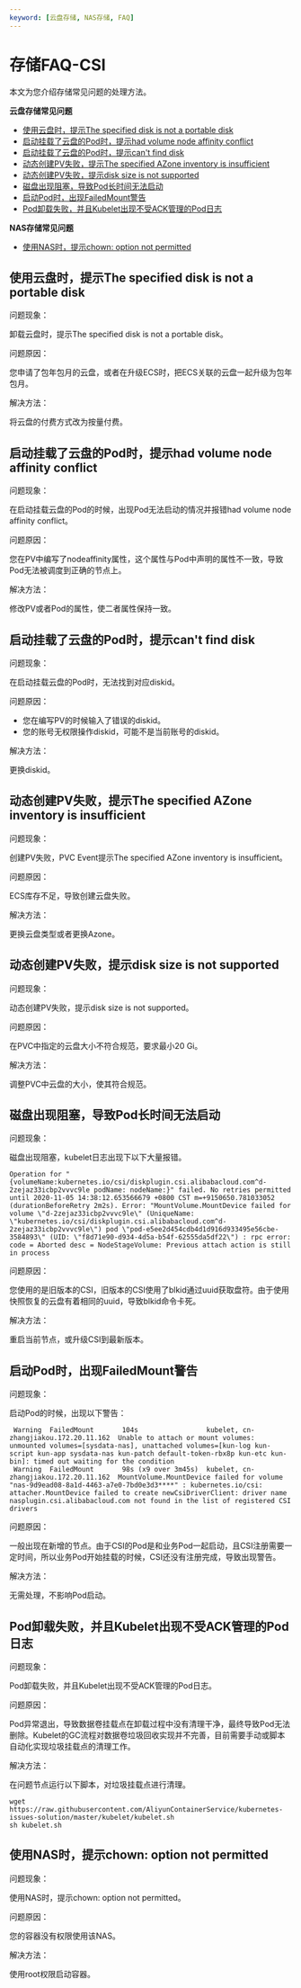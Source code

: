 ```yaml
---
keyword: [云盘存储, NAS存储, FAQ]
---
```


# 存储FAQ-CSI

本文为您介绍存储常见问题的处理方法。

**云盘存储常见问题**

-   [使用云盘时，提示The specified disk is not a portable disk](#section_rqz_dv4_up0)
-   [启动挂载了云盘的Pod时，提示had volume node affinity conflict](#section_24n_fqd_1lz)
-   [启动挂载了云盘的Pod时，提示can't find disk](#section_3et_ci6_kef)
-   [动态创建PV失败，提示The specified AZone inventory is insufficient](#section_0as_22b_txn)
-   [动态创建PV失败，提示disk size is not supported](#section_ony_za8_acw)
-   [磁盘出现阻塞，导致Pod长时间无法启动](#section_rv9_dh1_7r1)
-   [启动Pod时，出现FailedMount警告](#section_vv3_6ll_hvn)
-   [Pod卸载失败，并且Kubelet出现不受ACK管理的Pod日志](#section_u64_r44_iej)

**NAS存储常见问题**

-   [使用NAS时，提示chown: option not permitted](#section_cxn_2gp_hxw)

## 使用云盘时，提示The specified disk is not a portable disk

问题现象：

卸载云盘时，提示The specified disk is not a portable disk。

问题原因：

您申请了包年包月的云盘，或者在升级ECS时，把ECS关联的云盘一起升级为包年包月。

解决方法：

将云盘的付费方式改为按量付费。

## 启动挂载了云盘的Pod时，提示had volume node affinity conflict

问题现象：

在启动挂载云盘的Pod的时候，出现Pod无法启动的情况并报错had volume node affinity conflict。

问题原因：

您在PV中编写了nodeaffinity属性，这个属性与Pod中声明的属性不一致，导致Pod无法被调度到正确的节点上。

解决方法：

修改PV或者Pod的属性，使二者属性保持一致。

## 启动挂载了云盘的Pod时，提示can't find disk

问题现象：

在启动挂载云盘的Pod时，无法找到对应diskid。

问题原因：

-   您在编写PV的时候输入了错误的diskid。
-   您的账号无权限操作diskid，可能不是当前账号的diskid。

解决方法：

更换diskid。

## 动态创建PV失败，提示The specified AZone inventory is insufficient

问题现象：

创建PV失败，PVC Event提示The specified AZone inventory is insufficient。

问题原因：

ECS库存不足，导致创建云盘失败。

解决方法：

更换云盘类型或者更换Azone。

## 动态创建PV失败，提示disk size is not supported

问题现象：

动态创建PV失败，提示disk size is not supported。

问题原因：

在PVC中指定的云盘大小不符合规范，要求最小20 Gi。

解决方法：

调整PVC中云盘的大小，使其符合规范。

## 磁盘出现阻塞，导致Pod长时间无法启动

问题现象：

磁盘出现阻塞，kubelet日志出现下以下大量报错。

```
Operation for "{volumeName:kubernetes.io/csi/diskplugin.csi.alibabacloud.com^d-2zejaz33icbp2vvvc9le podName: nodeName:}" failed. No retries permitted until 2020-11-05 14:38:12.653566679 +0800 CST m=+9150650.781033052 (durationBeforeRetry 2m2s). Error: "MountVolume.MountDevice failed for volume \"d-2zejaz33icbp2vvvc9le\" (UniqueName: \"kubernetes.io/csi/diskplugin.csi.alibabacloud.com^d-2zejaz33icbp2vvvc9le\") pod \"pod-e5ee2d454cdb4d1d916d933495e56cbe-3584893\" (UID: \"f8d71e90-d934-4d5a-b54f-62555da5df22\") : rpc error: code = Aborted desc = NodeStageVolume: Previous attach action is still in process
```

问题原因：

您使用的是旧版本的CSI，旧版本的CSI使用了blkid通过uuid获取盘符。由于使用快照恢复的云盘有着相同的uuid，导致blkid命令卡死。

解决方法：

重启当前节点，或升级CSI到最新版本。

## 启动Pod时，出现FailedMount警告

问题现象：

启动Pod的时候，出现以下警告：

```
 Warning  FailedMount       104s                 kubelet, cn-zhangjiakou.172.20.11.162  Unable to attach or mount volumes: unmounted volumes=[sysdata-nas], unattached volumes=[kun-log kun-script kun-app sysdata-nas kun-patch default-token-rbx8p kun-etc kun-bin]: timed out waiting for the condition
 Warning  FailedMount       98s (x9 over 3m45s)  kubelet, cn-zhangjiakou.172.20.11.162  MountVolume.MountDevice failed for volume "nas-9d9ead08-8a1d-4463-a7e0-7bd0e3d3****" : kubernetes.io/csi: attacher.MountDevice failed to create newCsiDriverClient: driver name nasplugin.csi.alibabacloud.com not found in the list of registered CSI drivers
```

问题原因：

一般出现在新增的节点。由于CSI的Pod是和业务Pod一起启动，且CSI注册需要一定时间，所以业务Pod开始挂载的时候，CSI还没有注册完成，导致出现警告。

解决方法：

无需处理，不影响Pod启动。

## Pod卸载失败，并且Kubelet出现不受ACK管理的Pod日志

问题现象：

Pod卸载失败，并且Kubelet出现不受ACK管理的Pod日志。

问题原因：

Pod异常退出，导致数据卷挂载点在卸载过程中没有清理干净，最终导致Pod无法删除。Kubelet的GC流程对数据卷垃圾回收实现并不完善，目前需要手动或脚本自动化实现垃圾挂载点的清理工作。

解决方法：

在问题节点运行以下脚本，对垃圾挂载点进行清理。

```
wget https://raw.githubusercontent.com/AliyunContainerService/kubernetes-issues-solution/master/kubelet/kubelet.sh
sh kubelet.sh
```

## 使用NAS时，提示chown: option not permitted

问题现象：

使用NAS时，提示chown: option not permitted。

问题原因：

您的容器没有权限使用该NAS。

解决方法：

使用root权限启动容器。

